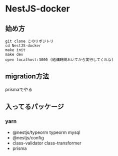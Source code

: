 # NestJS-docker

## 始め方
```
git clone このリポジトリ
cd NestJS-docker
make init
make dev
open localhost:3000 (結構時間おいてから実行してくれな)
```

## migration方法
prismaでやる

## 入ってるパッケージ
### yarn
 - @nestjs/typeorm typeorm mysql
 - @nestjs/config
 - class-validator class-transformer
 - prisma